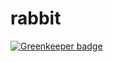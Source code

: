 # rabbit

[![Greenkeeper badge](https://badges.greenkeeper.io/its-succ/rabbit.svg)](https://greenkeeper.io/)
